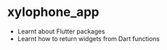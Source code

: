 # xylophone_app

- Learnt about Flutter packages
- Learnt how to return widgets from Dart functions
